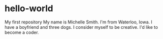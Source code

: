# hello-world
My first repository
My name is Michelle Smith. I'm from Waterloo, Iowa. I have a boyfriend and three dogs. 
I consider myself to be creative.  I'd like to become a coder.
